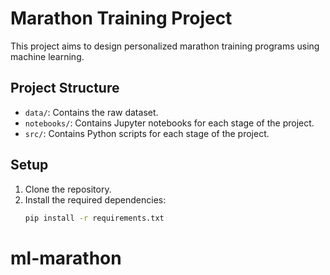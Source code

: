 # Marathon Training Project

This project aims to design personalized marathon training programs using machine learning.

## Project Structure

- `data/`: Contains the raw dataset.
- `notebooks/`: Contains Jupyter notebooks for each stage of the project.
- `src/`: Contains Python scripts for each stage of the project.

## Setup

1. Clone the repository.
2. Install the required dependencies:
   ```bash
   pip install -r requirements.txt
# ml-marathon
